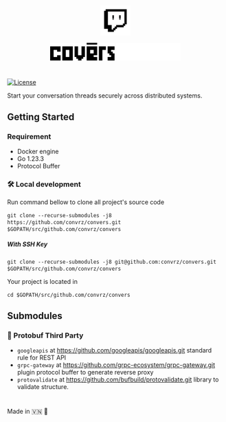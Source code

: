 <p align="center">
<img src="docs/img/logo/new_cvz.png" alt="convers banner light mode" width="70"/>
</p>

<p align="center">
<img src="docs/img/logo/convers1.png#gh-light-mode-only" alt="convers banner light mode" width="150" />
<img src="docs/img/logo/convers2.png#gh-dark-mode-only" alt="convers banner light mode" width="150" />
</p>

#
[![License](https://img.shields.io/badge/license-Apache%202.0-blue.svg)](http://www.apache.org/licenses/LICENSE-2.0)

Start your conversation threads securely across distributed systems.

## Getting Started

### Requirement

- Docker engine
- Go 1.23.3
- Protocol Buffer

### 🛠️ Local development

Run command bellow to clone all project's source code

```
git clone --recurse-submodules -j8 https://github.com/convrz/convers.git $GOPATH/src/github.com/convrz/convers
```

##### With SSH Key

```
git clone --recurse-submodules -j8 git@github.com:convrz/convers.git $GOPATH/src/github.com/convrz/convers
```

Your project is located in

```
cd $GOPATH/src/github.com/convrz/convers
```

## Submodules

### 📂 Protobuf Third Party

- `googleapis` at https://github.com/googleapis/googleapis.git standard rule for REST API
- `grpc-gateway` at https://github.com/grpc-ecosystem/grpc-gateway.git plugin protocol buffer to generate reverse proxy
- `protovalidate` at https://github.com/bufbuild/protovalidate.git library to validate structure.

#

Made in 🇻🇳 🚀

